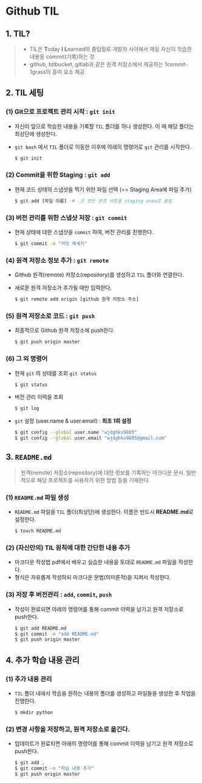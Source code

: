 # Github TIL



## 1. TIL?

> - TIL은 **T**oday **I** **L**earned의 줄임말로 개발자 사이에서 매일 자신이 학습한 내용을 commit(기록)하는 것
> - github, bitbucket, gitlab과 같은 원격 저장소에서 제공하는 1commit-1grass의 흥미 요소 제공





## 2. TIL 세팅

### (1) Git으로 프로젝트 관리 시작 : `git init`

- 자신이 앞으로 학습한 내용을 기록할 `TIL` 폴더를 하나 생성한다. 이 때 해당 폴더는 최상단에 생성한다.

- `git bash` 에서 `TIL` 폴더로 이동한 이후에 아래의 명령어로 `git` 관리를 시작한다.

  ```bash
  $ git init
  ```

  



### (2) Commit을 위한 Staging : `git add`

- 현재 코드 상태의 스냅샷을 찍기 위한 파일 선택 (== Staging Area에 파일 추가)

  ```bash
  $ git add [파일 이름]  # .은 모든 변경 사항을 staging area로 올림
  ```

  



### (3) 버전 관리를 위한 스냅샷 저장 : `git commit`

- 현재 상태에 대한 스냅샷을 `commit` 하여, 버전 관리를 진행한다.

  ```bash
  $ git commit -m "커밋 메세지"
  ```

  

### (4) 원격 저장소 정보 추가 : `git remote`

- Github 원격(remote) 저장소(repository)를 생성하고 `TIL` 폴더와 연결한다.

- 새로운 원격 저장소가 추가될 때만 입력한다.

  ```bash
  $ git remote add origin [github 원격 저장소 주소]
  ```

  

### (5) 원격 저장소로 코드 : `git push`

- 최종적으로 Github 원격 저장소에 push한다.

  ```bash
  $ git push origin master
  ```

  

### (6) 그 외 명령어

- 현재 `git` 의 상태를 조회 `git status`

  ```bash
  $ git status
  ```

- 버전 관리 이력을 조회

  ```bash
  $ git log
  ```

- `git` 설정 (user.name & user.email) : **최초 1회 설정**

  ```bash
  $ git config --global user.name "wjdghks9885"
  $ git config --global user.email "wjdghks9885@gmail.com"
  ```

  



## 3. `README.md`

> 원격(remote) 저장소(repository)에 대한 정보를 기록하는 마크다운 문서. 일반적으로 해당 프로젝트를 사용하기 위한 방법 등을 기재한다.



### (1) `README.md` 파일 생성

- `README.md` 파일을 `TIL` 폴더(최상단)에 생성한다. 이름은 반드시 **README.md**로 설정한다.

  ```bash
  $ touch README.md
  ```

  

### (2) (자신만의) TIL 원칙에 대한 간단한 내용 추가

- 마크다운 작성법 pdf에서 배우고 실습한 내용을 토대로 `README.md` 파일을 작성한다.
- 형식은 자유롭게 작성하되 마크다운 문법(의미론적)을 지켜서 작성한다.



### (3) 저장 후 버전관리 : `add`, `commit`, `push`

- 작성이 완료되면 아래의 명령어를 통해 commit 이력을 남기고 원격 저장소로 push한다.

  ```bash
  $ git add README.md
  $ git commit -m "add README.md"
  $ git push origin master
  ```

  



## 4. 추가 학습 내용 관리

### (1) 추가 내용 관리

- `TIL` 폴더 내에서 학습을 원하는 내용의 폴더를 생성하고 파일들을 생성한 후 작업을 진행한다.

  ```bash
  $ mkdir python
  ```

  

### (2) 변경 사항을 저장하고, 원격 저장소로 옮긴다.

- 업데이트가 완료되면 아래의 명령어를 통해 commit 이력을 남기고 원격 저장소로 push한다.

  ```bash
  $ git add .
  $ git commit -m "학습 내용 추가"
  $ git push origin master
  ```

  

